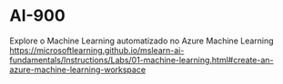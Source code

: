# AI-900
Explore o Machine Learning automatizado no Azure Machine Learning
https://microsoftlearning.github.io/mslearn-ai-fundamentals/Instructions/Labs/01-machine-learning.html#create-an-azure-machine-learning-workspace
